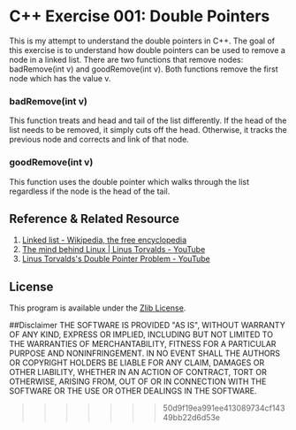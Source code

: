 # C++ Exercise 001: Double Pointers

This is my attempt to understand the double pointers in C++. The goal of this exercise is to understand how double pointers can be used to remove a node in a linked list. There are two functions that remove nodes: badRemove(int v) and goodRemove(int v). Both functions remove the first node which has the value v.

### badRemove(int v)
This function treats and head and tail of the list differently. If the head of the list needs to be removed, it simply cuts off the head. Otherwise, it tracks the previous node and corrects and link of that node. 

### goodRemove(int v)
This function uses the double pointer which walks through the list regardless if the node is the head of the tail. 

## Reference & Related Resource
1. [Linked list - Wikipedia, the free encyclopedia](https://en.wikipedia.org/wiki/Linked_list)
2. [The mind behind Linux | Linus Torvalds - YouTube](https://youtu.be/o8NPllzkFhE?t=14m14s)
3. [Linus Torvalds's Double Pointer Problem - YouTube](https://www.youtube.com/watch?v=GiAhUYCUDVc)

## License
This program is available under the [Zlib License](http://www.gzip.org/zlib/zlib_license.html).

##Disclaimer
THE SOFTWARE IS PROVIDED "AS IS", WITHOUT WARRANTY OF ANY KIND, EXPRESS OR IMPLIED, INCLUDING BUT NOT LIMITED TO THE WARRANTIES OF MERCHANTABILITY, FITNESS FOR A PARTICULAR PURPOSE AND NONINFRINGEMENT. IN NO EVENT SHALL THE AUTHORS OR COPYRIGHT HOLDERS BE LIABLE FOR ANY CLAIM, DAMAGES OR OTHER LIABILITY, WHETHER IN AN ACTION OF CONTRACT, TORT OR OTHERWISE, ARISING FROM, OUT OF OR IN CONNECTION WITH THE SOFTWARE OR THE USE OR OTHER DEALINGS IN THE SOFTWARE.


>>>>>>> 50d9f19ea991ee413089734cf14349bb22d6d53e
